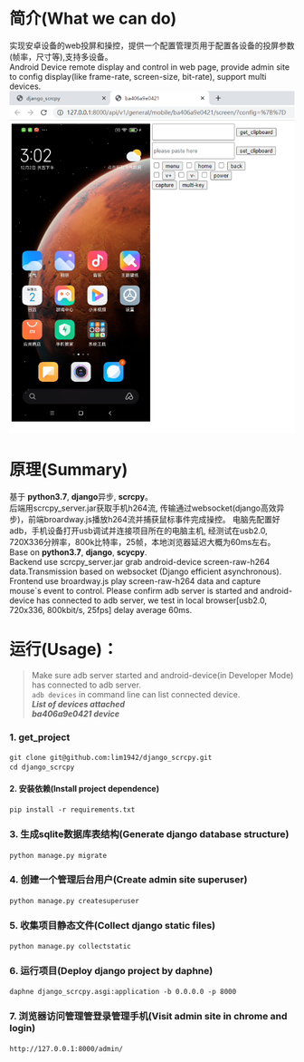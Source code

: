 # 简介(What we can do)
实现安卓设备的web投屏和操控，提供一个配置管理页用于配置各设备的投屏参数(帧率，尺寸等),支持多设备。  
Android Device remote display and control in web page, provide admin site to config display(like frame-rate, screen-size, bit-rate), support multi devices.  
![image](asset/device.png)

# 原理(Summary)
基于 **python3.7**, **django**异步, **scrcpy**。  
后端用scrcpy_server.jar获取手机h264流, 传输通过websocket(django高效异步)，前端broardway.js播放h264流并捕获鼠标事件完成操控。
电脑先配置好adb，手机设备打开usb调试并连接项目所在的电脑主机, 经测试在usb2.0, 720X336分辨率，800k比特率，25帧，本地浏览器延迟大概为60ms左右。  
Base on **python3.7**, **django**, **scycpy**.  
Backend use scrcpy_server.jar grab android-device screen-raw-h264 
data.Transmission based on websocket (Django efficient asynchronous).
Frontend use broardway.js play screen-raw-h264 data and capture mouse`s event to control.
Please confirm adb server is started and android-device has connected to adb server,
we test in local browser[usb2.0, 720x336, 800kbit/s, 25fps] delay average 60ms.


# 运行(Usage)：
>Make sure adb server started and android-device(in Developer Mode) has connected to adb server.  
> `adb devices` in command line can list connected device.    
> _**List of devices attached**_   
> **_ba406a9e0421    device_**
### 1. get_project
`git clone git@github.com:lim1942/django_scrcpy.git`  
`cd django_scrcpy`
#### 2. 安装依赖(Install project dependence)  
 `pip install -r requirements.txt`
### 3. 生成sqlite数据库表结构(Generate django database structure)  
 `python manage.py migrate`
### 4. 创建一个管理后台用户(Create admin site superuser)  
 `python manage.py createsuperuser`
### 5. 收集项目静态文件(Collect django static files)  
 `python manage.py collectstatic`
### 6. 运行项目(Deploy django project by daphne)  
 `daphne django_scrcpy.asgi:application -b 0.0.0.0 -p 8000`
### 7. 浏览器访问管理管登录管理手机(Visit admin site in chrome and login)  
 `http://127.0.0.1:8000/admin/`
